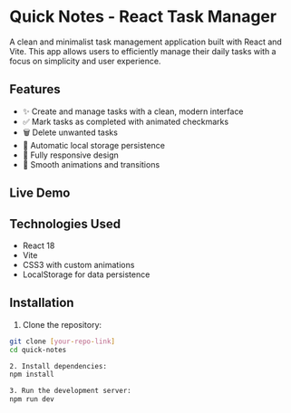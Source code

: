 # Quick Notes - React Task Manager

A clean and minimalist task management application built with React and Vite. This app allows users to efficiently manage their daily tasks with a focus on simplicity and user experience.

## Features

- ✨ Create and manage tasks with a clean, modern interface
- ✅ Mark tasks as completed with animated checkmarks
- 🗑️ Delete unwanted tasks
- 💾 Automatic local storage persistence
- 📱 Fully responsive design
- 🎨 Smooth animations and transitions

## Live Demo

###

## Technologies Used

- React 18
- Vite
- CSS3 with custom animations
- LocalStorage for data persistence

## Installation

1. Clone the repository:
```bash
git clone [your-repo-link]
cd quick-notes

2. Install dependencies:
npm install

3. Run the development server:
npm run dev

